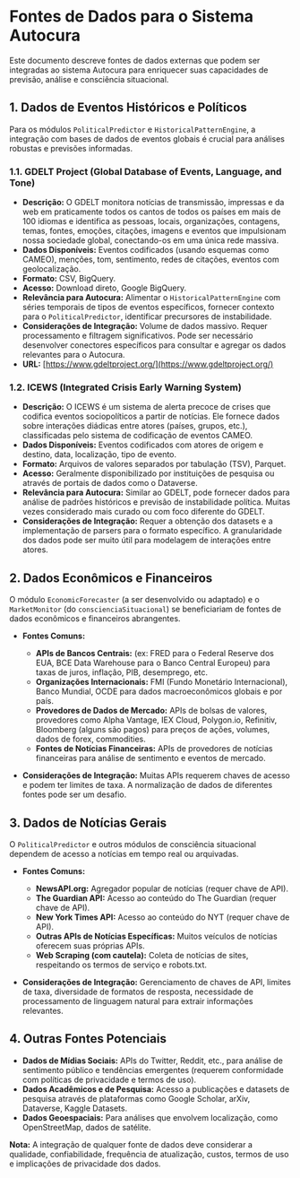 # Fontes de Dados para o Sistema Autocura

Este documento descreve fontes de dados externas que podem ser integradas ao sistema Autocura para enriquecer suas capacidades de previsão, análise e consciência situacional.

## 1. Dados de Eventos Históricos e Políticos

Para os módulos `PoliticalPredictor` e `HistoricalPatternEngine`, a integração com bases de dados de eventos globais é crucial para análises robustas e previsões informadas.

### 1.1. GDELT Project (Global Database of Events, Language, and Tone)

*   **Descrição:** O GDELT monitora notícias de transmissão, impressas e da web em praticamente todos os cantos de todos os países em mais de 100 idiomas e identifica as pessoas, locais, organizações, contagens, temas, fontes, emoções, citações, imagens e eventos que impulsionam nossa sociedade global, conectando-os em uma única rede massiva.
*   **Dados Disponíveis:** Eventos codificados (usando esquemas como CAMEO), menções, tom, sentimento, redes de citações, eventos com geolocalização.
*   **Formato:** CSV, BigQuery.
*   **Acesso:** Download direto, Google BigQuery.
*   **Relevância para Autocura:** Alimentar o `HistoricalPatternEngine` com séries temporais de tipos de eventos específicos, fornecer contexto para o `PoliticalPredictor`, identificar precursores de instabilidade.
*   **Considerações de Integração:** Volume de dados massivo. Requer processamento e filtragem significativos. Pode ser necessário desenvolver conectores específicos para consultar e agregar os dados relevantes para o Autocura.
*   **URL:** [https://www.gdeltproject.org/](https://www.gdeltproject.org/)

### 1.2. ICEWS (Integrated Crisis Early Warning System)

*   **Descrição:** O ICEWS é um sistema de alerta precoce de crises que codifica eventos sociopolíticos a partir de notícias. Ele fornece dados sobre interações diádicas entre atores (países, grupos, etc.), classificadas pelo sistema de codificação de eventos CAMEO.
*   **Dados Disponíveis:** Eventos codificados com atores de origem e destino, data, localização, tipo de evento.
*   **Formato:** Arquivos de valores separados por tabulação (TSV), Parquet.
*   **Acesso:** Geralmente disponibilizado por instituições de pesquisa ou através de portais de dados como o Dataverse.
*   **Relevância para Autocura:** Similar ao GDELT, pode fornecer dados para análise de padrões históricos e previsão de instabilidade política. Muitas vezes considerado mais curado ou com foco diferente do GDELT.
*   **Considerações de Integração:** Requer a obtenção dos datasets e a implementação de parsers para o formato específico. A granularidade dos dados pode ser muito útil para modelagem de interações entre atores.

## 2. Dados Econômicos e Financeiros

O módulo `EconomicForecaster` (a ser desenvolvido ou adaptado) e o `MarketMonitor` (do `conscienciaSituacional`) se beneficiariam de fontes de dados econômicos e financeiros abrangentes.

*   **Fontes Comuns:**
    *   **APIs de Bancos Centrais:** (ex: FRED para o Federal Reserve dos EUA, BCE Data Warehouse para o Banco Central Europeu) para taxas de juros, inflação, PIB, desemprego, etc.
    *   **Organizações Internacionais:** FMI (Fundo Monetário Internacional), Banco Mundial, OCDE para dados macroeconômicos globais e por país.
    *   **Provedores de Dados de Mercado:** APIs de bolsas de valores, provedores como Alpha Vantage, IEX Cloud, Polygon.io, Refinitiv, Bloomberg (alguns são pagos) para preços de ações, volumes, dados de forex, commodities.
    *   **Fontes de Notícias Financeiras:** APIs de provedores de notícias financeiras para análise de sentimento e eventos de mercado.

*   **Considerações de Integração:** Muitas APIs requerem chaves de acesso e podem ter limites de taxa. A normalização de dados de diferentes fontes pode ser um desafio.

## 3. Dados de Notícias Gerais

O `PoliticalPredictor` e outros módulos de consciência situacional dependem de acesso a notícias em tempo real ou arquivadas.

*   **Fontes Comuns:**
    *   **NewsAPI.org:** Agregador popular de notícias (requer chave de API).
    *   **The Guardian API:** Acesso ao conteúdo do The Guardian (requer chave de API).
    *   **New York Times API:** Acesso ao conteúdo do NYT (requer chave de API).
    *   **Outras APIs de Notícias Específicas:** Muitos veículos de notícias oferecem suas próprias APIs.
    *   **Web Scraping (com cautela):** Coleta de notícias de sites, respeitando os termos de serviço e robots.txt.

*   **Considerações de Integração:** Gerenciamento de chaves de API, limites de taxa, diversidade de formatos de resposta, necessidade de processamento de linguagem natural para extrair informações relevantes.

## 4. Outras Fontes Potenciais

*   **Dados de Mídias Sociais:** APIs do Twitter, Reddit, etc., para análise de sentimento público e tendências emergentes (requerem conformidade com políticas de privacidade e termos de uso).
*   **Dados Acadêmicos e de Pesquisa:** Acesso a publicações e datasets de pesquisa através de plataformas como Google Scholar, arXiv, Dataverse, Kaggle Datasets.
*   **Dados Geoespaciais:** Para análises que envolvem localização, como OpenStreetMap, dados de satélite.

**Nota:** A integração de qualquer fonte de dados deve considerar a qualidade, confiabilidade, frequência de atualização, custos, termos de uso e implicações de privacidade dos dados.
